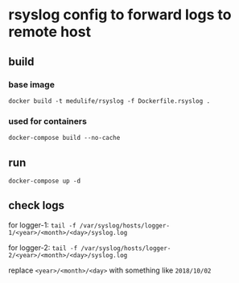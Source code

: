 # rsyslog config to forward logs to remote host

## build
### base image
`docker build -t medulife/rsyslog -f Dockerfile.rsyslog .`

### used for containers
`docker-compose build --no-cache`

## run
`docker-compose up -d`

## check logs
for logger-1: `tail -f /var/syslog/hosts/logger-1/<year>/<month>/<day>/syslog.log`

for logger-2: `tail -f /var/syslog/hosts/logger-2/<year>/<month>/<day>/syslog.log`

replace `<year>/<month>/<day>` with something like `2018/10/02`
